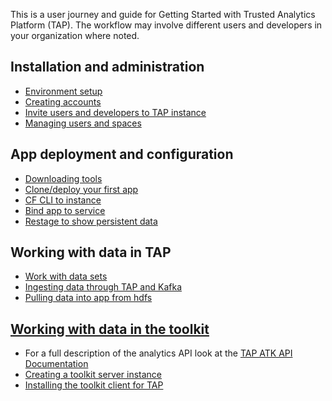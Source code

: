 This is a user journey and guide for Getting Started with Trusted Analytics Platform (TAP). The workflow may involve different users and developers in your organization where noted.

## Installation and administration
* [Environment setup](Platform-Deployment-Procedure-in-AWS)
* [Creating accounts](Onboarding)
* [Invite users and developers to TAP instance](User-Management)
* [Managing users and spaces](How-to-Manage-Organizations-and-Spaces)

## App deployment and configuration
* [Downloading tools](Development-environment-setup)
* [Clone/deploy your first app](Deploying-Your-First-App#sample-application)
* [CF CLI to instance](Deploying-Your-First-App#pushing-the-app)
* [Bind app to service](Deploying-Your-First-App#binding-a-service)
* [Restage to show persistent data](Deploying-Your-First-App#binding-a-service)

## Working with data in TAP
* [Work with data sets](Data-Acquisition)
* [Ingesting data through TAP and Kafka](https://github.com/trustedanalytics/ingestion-ws-kafka-hdfs)
* [Pulling data into app from hdfs](https://github.com/trustedanalytics/dataset-reader-sample)

## [Working with data in the toolkit](ATK-Overview)
* For a full description of the analytics API look at the [TAP ATK API Documentation](http://trustedanalytics.github.io/atk/)
* [Creating a toolkit server instance](ATK-Overview#creating-a-toolkit-server-instance)
* [Installing the toolkit client for TAP](ATK-Overview#download-the-toolkit-client-on-the-platform)
